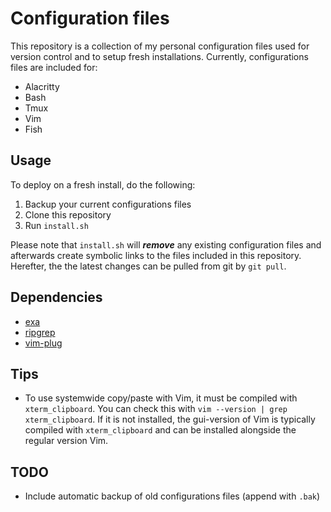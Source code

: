 # Configuration files

This repository is a collection of my personal configuration files used for version control and to setup fresh installations. Currently, configurations files are included for:

* Alacritty
* Bash
* Tmux
* Vim
* Fish

## Usage

To deploy on a fresh install, do the following:

1. Backup your current configurations files
2. Clone this repository
3. Run `install.sh` 

Please note that `install.sh` will ***remove*** any existing configuration files and afterwards create symbolic links to the files included in this repository. Herefter, the the latest changes can be pulled from git by `git pull`.

## Dependencies

* [exa](https://the.exa.website/introduction)
* [ripgrep](https://github.com/BurntSushi/ripgrep)
* [vim-plug](https://github.com/junegunn/vim-plug)

## Tips

* To use systemwide copy/paste with Vim, it must be compiled with `xterm_clipboard`. You can check this with `vim --version | grep xterm_clipboard`. If it is not installed, the gui-version of Vim is typically compiled with `xterm_clipboard` and can be installed alongside the regular version Vim.

## TODO

* Include automatic backup of old configurations files (append with `.bak`)

